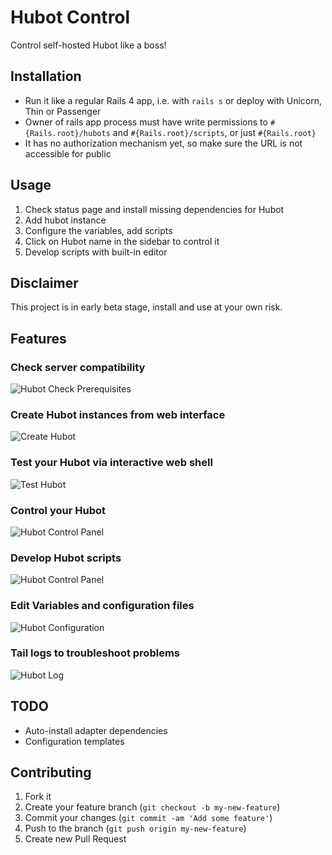Hubot Control
=============

Control self-hosted Hubot like a boss!

## Installation

- Run it like a regular Rails 4 app, i.e. with `rails s` or deploy with Unicorn, Thin or Passenger
- Owner of rails app process must have write permissions to `#{Rails.root}/hubots` and `#{Rails.root}/scripts`, or just `#{Rails.root}`
- It has no authorization mechanism yet, so make sure the URL is not accessible for public

## Usage

1. Check status page and install missing dependencies for Hubot
2. Add hubot instance
3. Configure the variables, add scripts
4. Click on Hubot name in the sidebar to control it
5. Develop scripts with built-in editor

## Disclaimer

This project is in early beta stage, install and use at your own risk.

## Features

### Check server compatibility
![Hubot Check Prerequisites](https://dl.dropboxusercontent.com/u/176100/hubot-control/hubot-control-5.png)

### Create Hubot instances from web interface
![Create Hubot](https://dl.dropboxusercontent.com/u/176100/hubot-control/hubot-control-3.png)

### Test your Hubot via interactive web shell
![Test Hubot](https://dl.dropboxusercontent.com/u/176100/hubot-control/hubot-control-6.png)

### Control your Hubot
![Hubot Control Panel](https://dl.dropboxusercontent.com/u/176100/hubot-control/hubot-control-1.png)

### Develop Hubot scripts
![Hubot Control Panel](https://dl.dropboxusercontent.com/u/176100/hubot-control/hubot-control-7.png)

### Edit Variables and configuration files
![Hubot Configuration](https://dl.dropboxusercontent.com/u/176100/hubot-control/hubot-control-2.png)

### Tail logs to troubleshoot problems
![Hubot Log](https://dl.dropboxusercontent.com/u/176100/hubot-control/hubot-control-4.png)

## TODO

  - Auto-install adapter dependencies
  - Configuration templates

## Contributing

1. Fork it
2. Create your feature branch (`git checkout -b my-new-feature`)
3. Commit your changes (`git commit -am 'Add some feature'`)
4. Push to the branch (`git push origin my-new-feature`)
5. Create new Pull Request
